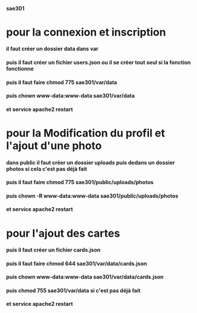 #### sae301

#  pour la connexion et inscription
#### il faut créer un dossier data dans var
#### puis il faut créer un fichier users.json ou il se créer tout seul si la fonction fonctionne
#### puis il faut faire chmod 775 sae301/var/data
#### puis chown www-data:www-data sae301/var/data
#### et service apache2 restart
#  pour la Modification du profil et l'ajout d'une photo
#### dans public il faut créer un dossier uploads puis dedans un dossier photos si cela c'est pas déjà fait
#### puis il faut faire chmod 775 sae301/public/uploads/photos
#### puis chown -R www-data:www-data sae301/public/uploads/photos
#### et service apache2 restart
#  pour l'ajout des cartes
#### puis il faut créer un fichier cards.json
#### puis il faut faire chmod 644 sae301/var/data/cards.json
#### puis chown www-data:www-data sae301/var/data/cards.json
#### puis chmod 755 sae301/var/data si c'est pas déjà fait
#### et service apache2 restart
